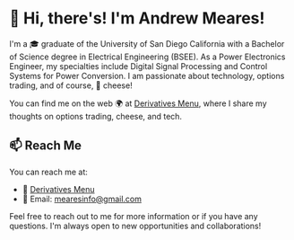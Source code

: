 # 👋 Hi, there's! I'm Andrew Meares! 

I'm a 🎓 graduate of the University of San Diego California with a Bachelor of Science degree in Electrical Engineering (BSEE). As a Power Electronics Engineer, my specialties include Digital Signal Processing and Control Systems for Power Conversion. I am passionate about technology, options trading, and of course, 🧀 cheese! 

You can find me on the web 🌍 at [Derivatives Menu](https://blog.derivativesmenu.com), where I share my thoughts on options trading, cheese, and tech.

## 📫 Reach Me 

You can reach me at:

- 📝 [Derivatives Menu](https://blog.derivativesmenu.com)
- 📨 Email: mearesinfo@gmail.com

Feel free to reach out to me for more information or if you have any questions. I'm always open to new opportunities and collaborations!


